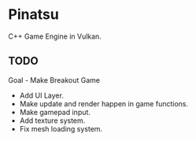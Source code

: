 # Pinatsu

C++ Game Engine in Vulkan.

## TODO
 Goal - Make Breakout Game
* Add UI Layer.
* Make update and render happen in game functions.
* Make gamepad input.
* Add texture system.
* Fix mesh loading system.
